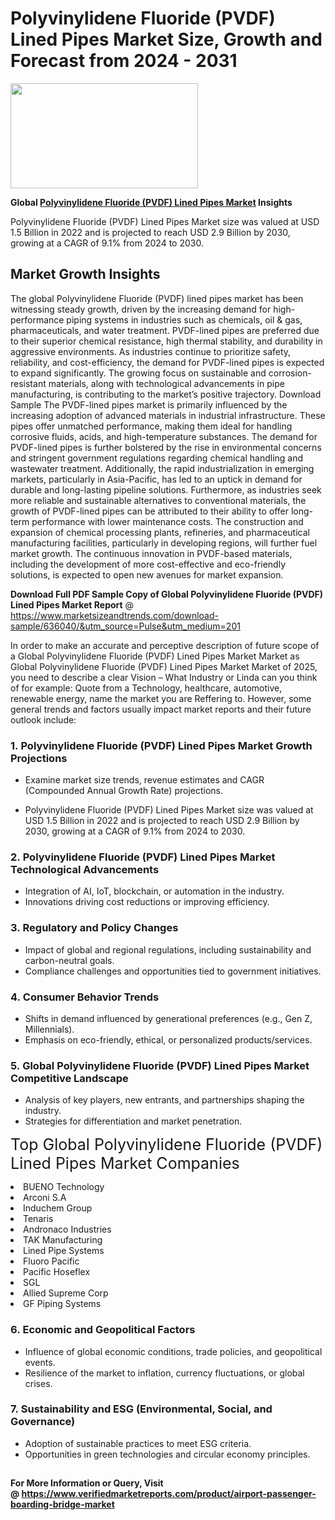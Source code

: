 <H1>Polyvinylidene Fluoride (PVDF) Lined Pipes Market Size, Growth and Forecast from 2024 - 2031</H1><img class="aligncenter size-medium wp-image-584254" src="https://thirdeyenews.in/wp-content/uploads/2024/09/Global-Market-Research-300x168.jpeg" alt="" width="300" height="168" /><p><strong>Global&nbsp;<a href="https://www.marketsizeandtrends.com/download-sample/636040/&amp;utm_source=Pulse&amp;utm_medium=201">Polyvinylidene Fluoride (PVDF) Lined Pipes Market</a> Insights</strong></p><p>Polyvinylidene Fluoride (PVDF) Lined Pipes Market size was valued at USD 1.5 Billion in 2022 and is projected to reach USD 2.9 Billion by 2030, growing at a CAGR of 9.1% from 2024 to 2030.</p><p><h2>Market Growth Insights</h2> The global Polyvinylidene Fluoride (PVDF) lined pipes market has been witnessing steady growth, driven by the increasing demand for high-performance piping systems in industries such as chemicals, oil & gas, pharmaceuticals, and water treatment. PVDF-lined pipes are preferred due to their superior chemical resistance, high thermal stability, and durability in aggressive environments. As industries continue to prioritize safety, reliability, and cost-efficiency, the demand for PVDF-lined pipes is expected to expand significantly. The growing focus on sustainable and corrosion-resistant materials, along with technological advancements in pipe manufacturing, is contributing to the market’s positive trajectory. Download Sample The PVDF-lined pipes market is primarily influenced by the increasing adoption of advanced materials in industrial infrastructure. These pipes offer unmatched performance, making them ideal for handling corrosive fluids, acids, and high-temperature substances. The demand for PVDF-lined pipes is further bolstered by the rise in environmental concerns and stringent government regulations regarding chemical handling and wastewater treatment. Additionally, the rapid industrialization in emerging markets, particularly in Asia-Pacific, has led to an uptick in demand for durable and long-lasting pipeline solutions. Furthermore, as industries seek more reliable and sustainable alternatives to conventional materials, the growth of PVDF-lined pipes can be attributed to their ability to offer long-term performance with lower maintenance costs. The construction and expansion of chemical processing plants, refineries, and pharmaceutical manufacturing facilities, particularly in developing regions, will further fuel market growth. The continuous innovation in PVDF-based materials, including the development of more cost-effective and eco-friendly solutions, is expected to open new avenues for market expansion. </p><p><span class=""><strong>Download Full PDF Sample Copy of Global Polyvinylidene Fluoride (PVDF) Lined Pipes Market Report</strong> @ <a href="https://www.marketsizeandtrends.com/download-sample/636040/&amp;utm_source=Pulse&amp;utm_medium=201" target="_blank">https://www.marketsizeandtrends.com/download-sample/636040/&amp;utm_source=Pulse&amp;utm_medium=201</a></span></p><p>In order to make an accurate and perceptive description of future scope of a Global&nbsp;Polyvinylidene Fluoride (PVDF) Lined Pipes Market Market as Global&nbsp;Polyvinylidene Fluoride (PVDF) Lined Pipes Market Market of 2025, you need to describe a clear Vision &ndash; What Industry or Linda can you think of for example: Quote from a Technology, healthcare, automotive, renewable energy, name the market you are Reffering to. However, some general trends and factors usually impact market reports and their future outlook include:</p><h3>1.&nbsp;<strong>Polyvinylidene Fluoride (PVDF) Lined Pipes Market Growth Projections</strong></h3><ul><li>Examine market size trends, revenue estimates and CAGR (Compounded Annual Growth Rate) projections.</li><li><p>Polyvinylidene Fluoride (PVDF) Lined Pipes Market size was valued at USD 1.5 Billion in 2022 and is projected to reach USD 2.9 Billion by 2030, growing at a CAGR of 9.1% from 2024 to 2030.</p></li></ul><h3>2.&nbsp;<strong>Polyvinylidene Fluoride (PVDF) Lined Pipes Market Technological Advancements</strong></h3><ul><li>Integration of AI, IoT, blockchain, or automation in the industry.</li><li>Innovations driving cost reductions or improving efficiency.</li></ul><h3>3.&nbsp;<strong>Regulatory and Policy Changes</strong></h3><ul><li>Impact of global and regional regulations, including sustainability and carbon-neutral goals.</li><li>Compliance challenges and opportunities tied to government initiatives.</li></ul><h3>4.&nbsp;<strong>Consumer Behavior Trends</strong></h3><ul><li>Shifts in demand influenced by generational preferences (e.g., Gen Z, Millennials).</li><li>Emphasis on eco-friendly, ethical, or personalized products/services.</li></ul><h3>5.&nbsp;<strong>Global Polyvinylidene Fluoride (PVDF) Lined Pipes Market Competitive Landscape</strong></h3><ul><li>Analysis of key players, new entrants, and partnerships shaping the industry.</li><li>Strategies for differentiation and market penetration.</li></ul><p data-pm-slice="1 1 []"><span style="color: inherit; font-family: inherit; font-size: 25px;">Top Global Polyvinylidene Fluoride (PVDF) Lined Pipes Market Companies</span></p><div class="" data-test-id=""><p><li>BUENO Technology</li><li> Arconi S.A</li><li> Induchem Group</li><li> Tenaris</li><li> Andronaco Industries</li><li> TAK Manufacturing</li><li> Lined Pipe Systems</li><li> Fluoro Pacific</li><li> Pacific Hoseflex</li><li> SGL</li><li> Allied Supreme Corp</li><li> GF Piping Systems</li></p></div><h3>6.&nbsp;<strong>Economic and Geopolitical Factors</strong></h3><ul><li>Influence of global economic conditions, trade policies, and geopolitical events.</li><li>Resilience of the market to inflation, currency fluctuations, or global crises.</li></ul><h3>7.&nbsp;<strong>Sustainability and ESG (Environmental, Social, and Governance)</strong></h3><ul><li>Adoption of sustainable practices to meet ESG criteria.</li><li>Opportunities in green technologies and circular economy principles.</li></ul><h2><strong style="font-size: 14px;">For More Information or Query, Visit @&nbsp;</strong><a style="background-color: #ffffff; font-size: 14px;" href="https://www.marketsizeandtrends.com/report/polyvinylidene-fluoride-pvdf-lined-pipes-market/" target="_blank">https://www.verifiedmarketreports.com/product/airport-passenger-boarding-bridge-market</a></h2>
